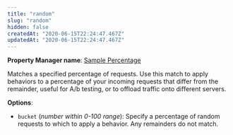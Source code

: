 ```yaml
---
title: "random"
slug: "random"
hidden: false
createdAt: "2020-06-15T22:24:47.467Z"
updatedAt: "2020-06-15T22:24:47.467Z"
---
```

__Property Manager name__: [Sample Percentage](https://control.akamai.com/wh/CUSTOMER/AKAMAI/en-US/WEBHELP/property-manager/property-manager-help/csh_lookup.html?id=PM_0066)

Matches a specified percentage of requests. Use this match to apply behaviors to a percentage of your incoming requests that differ from the remainder, useful for A/b testing, or to offload traffic onto different servers.

__Options__:

- `bucket` (_number within 0-100 range_): Specify a percentage of random requests to which to apply a behavior. Any remainders do not match.
